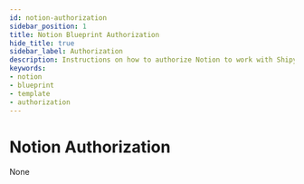 ```yaml
---
id: notion-authorization
sidebar_position: 1
title: Notion Blueprint Authorization
hide_title: true
sidebar_label: Authorization
description: Instructions on how to authorize Notion to work with Shipyard's low-code Notion templates.
keywords:
- notion
- blueprint
- template
- authorization
---
```


# Notion Authorization
None
